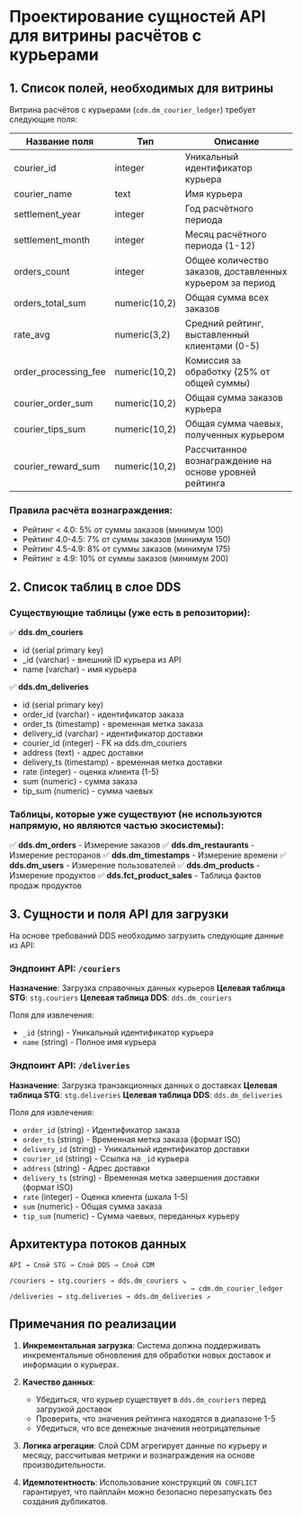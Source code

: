 # Проектирование сущностей API для витрины расчётов с курьерами

## 1. Список полей, необходимых для витрины

Витрина расчётов с курьерами (`cdm.dm_courier_ledger`) требует следующие поля:

| Название поля | Тип | Описание |
|---------------|-----|----------|
| courier_id | integer | Уникальный идентификатор курьера |
| courier_name | text | Имя курьера |
| settlement_year | integer | Год расчётного периода |
| settlement_month | integer | Месяц расчётного периода (1-12) |
| orders_count | integer | Общее количество заказов, доставленных курьером за период |
| orders_total_sum | numeric(10,2) | Общая сумма всех заказов |
| rate_avg | numeric(3,2) | Средний рейтинг, выставленный клиентами (0-5) |
| order_processing_fee | numeric(10,2) | Комиссия за обработку (25% от общей суммы) |
| courier_order_sum | numeric(10,2) | Общая сумма заказов курьера |
| courier_tips_sum | numeric(10,2) | Общая сумма чаевых, полученных курьером |
| courier_reward_sum | numeric(10,2) | Рассчитанное вознаграждение на основе уровней рейтинга |

### Правила расчёта вознаграждения:
- Рейтинг < 4.0: 5% от суммы заказов (минимум 100)
- Рейтинг 4.0-4.5: 7% от суммы заказов (минимум 150)
- Рейтинг 4.5-4.9: 8% от суммы заказов (минимум 175)
- Рейтинг ≥ 4.9: 10% от суммы заказов (минимум 200)

## 2. Список таблиц в слое DDS

### Существующие таблицы (уже есть в репозитории):
✅ **dds.dm_couriers**
- id (serial primary key)
- _id (varchar) - внешний ID курьера из API
- name (varchar) - имя курьера

✅ **dds.dm_deliveries**
- id (serial primary key)
- order_id (varchar) - идентификатор заказа
- order_ts (timestamp) - временная метка заказа
- delivery_id (varchar) - идентификатор доставки
- courier_id (integer) - FK на dds.dm_couriers
- address (text) - адрес доставки
- delivery_ts (timestamp) - временная метка доставки
- rate (integer) - оценка клиента (1-5)
- sum (numeric) - сумма заказа
- tip_sum (numeric) - сумма чаевых

### Таблицы, которые уже существуют (не используются напрямую, но являются частью экосистемы):
✅ **dds.dm_orders** - Измерение заказов
✅ **dds.dm_restaurants** - Измерение ресторанов
✅ **dds.dm_timestamps** - Измерение времени
✅ **dds.dm_users** - Измерение пользователей
✅ **dds.dm_products** - Измерение продуктов
✅ **dds.fct_product_sales** - Таблица фактов продаж продуктов

## 3. Сущности и поля API для загрузки

На основе требований DDS необходимо загрузить следующие данные из API:

### Эндпоинт API: `/couriers`
**Назначение**: Загрузка справочных данных курьеров
**Целевая таблица STG**: `stg.couriers`
**Целевая таблица DDS**: `dds.dm_couriers`

Поля для извлечения:
- `_id` (string) - Уникальный идентификатор курьера
- `name` (string) - Полное имя курьера

### Эндпоинт API: `/deliveries`
**Назначение**: Загрузка транзакционных данных о доставках
**Целевая таблица STG**: `stg.deliveries`
**Целевая таблица DDS**: `dds.dm_deliveries`

Поля для извлечения:
- `order_id` (string) - Идентификатор заказа
- `order_ts` (string) - Временная метка заказа (формат ISO)
- `delivery_id` (string) - Уникальный идентификатор доставки
- `courier_id` (string) - Ссылка на `_id` курьера
- `address` (string) - Адрес доставки
- `delivery_ts` (string) - Временная метка завершения доставки (формат ISO)
- `rate` (integer) - Оценка клиента (шкала 1-5)
- `sum` (numeric) - Общая сумма заказа
- `tip_sum` (numeric) - Сумма чаевых, переданных курьеру

## Архитектура потоков данных

```
API → Слой STG → Слой DDS → Слой CDM
      
/couriers → stg.couriers → dds.dm_couriers ↘
                                             → cdm.dm_courier_ledger
/deliveries → stg.deliveries → dds.dm_deliveries ↗
```

## Примечания по реализации

1. **Инкрементальная загрузка**: Система должна поддерживать инкрементальные обновления для обработки новых доставок и информации о курьерах.

2. **Качество данных**:
   - Убедиться, что курьер существует в `dds.dm_couriers` перед загрузкой доставок
   - Проверить, что значения рейтинга находятся в диапазоне 1-5
   - Убедиться, что все денежные значения неотрицательные

3. **Логика агрегации**: Слой CDM агрегирует данные по курьеру и месяцу, рассчитывая метрики и вознаграждения на основе производительности.

4. **Идемпотентность**: Использование конструкций `ON CONFLICT` гарантирует, что пайплайн можно безопасно перезапускать без создания дубликатов.
